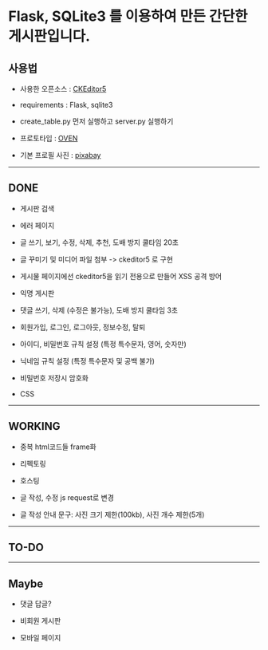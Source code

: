 # Flask, SQLite3 를 이용하여 만든 간단한 게시판입니다.

## 사용법

* 사용한 오픈소스 : [CKEditor5](https://ckeditor.com/ckeditor-5/download/)

* requirements : Flask, sqlite3

* create_table.py 먼저 실행하고 server.py 실행하기

* 프로토타입 : [OVEN](https://ovenapp.io/view/6xyc7AHTnkoAuw75yHj5af5yY7xJylTH/)

* 기본 프로필 사진 : [pixabay](https://pixabay.com/ko/vectors/%eb%b9%88-%ed%94%84%eb%a1%9c%ed%95%84-%ec%82%ac%ec%a7%84-%eb%af%b8%ec%8a%a4%ed%84%b0%eb%a6%ac-%eb%a7%a8-973460/)


---

## DONE

* 게시판 검색

* 에러 페이지

* 글 쓰기, 보기, 수정, 삭제, 추천, 도배 방지 쿨타임 20초

* 글 꾸미기 및 미디어 파일 첨부 -> ckeditor5 로 구현

* 게시물 페이지에선 ckeditor5을 읽기 전용으로 만들어 XSS 공격 방어

* 익명 게시판

* 댓글 쓰기, 삭제 (수정은 불가능), 도배 방지 쿨타임 3초

* 회원가입, 로그인, 로그아웃, 정보수정, 탈퇴

* 아이디, 비밀번호 규칙 설정 (특정 특수문자, 영어, 숫자만)

* 닉네임 규칙 설정 (특정 특수문자 및 공백 불가)

* 비밀번호 저장시 암호화

* CSS

---

## WORKING

* 중복 html코드들 frame화

* 리펙토링

* 호스팅

* 글 작성, 수정 js request로 변경

* 글 작성 안내 문구: 사진 크기 제한(100kb), 사진 개수 제한(5개)

---

## TO-DO

---

## Maybe

* 댓글 답글?

* 비회원 게시판

* 모바일 페이지
